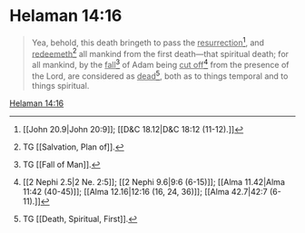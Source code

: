 # Helaman 14:16

> Yea, behold, this death bringeth to pass the <u>resurrection</u>[^a], and <u>redeemeth</u>[^b] all mankind from the first death—that spiritual death; for all mankind, by the <u>fall</u>[^c] of Adam being <u>cut off</u>[^d] from the presence of the Lord, are considered as <u>dead</u>[^e], both as to things temporal and to things spiritual.

[Helaman 14:16](https://www.churchofjesuschrist.org/study/scriptures/bofm/hel/14?lang=eng&id=p16#p16)


[^a]: [[John 20.9|John 20:9]]; [[D&C 18.12|D&C 18:12 (11-12).]]
[^b]: TG [[Salvation, Plan of]].
[^c]: TG [[Fall of Man]].
[^d]: [[2 Nephi 2.5|2 Ne. 2:5]]; [[2 Nephi 9.6|9:6 (6-15)]]; [[Alma 11.42|Alma 11:42 (40-45)]]; [[Alma 12.16|12:16 (16, 24, 36)]]; [[Alma 42.7|42:7 (6-11).]]
[^e]: TG [[Death, Spiritual, First]].
